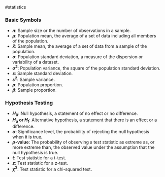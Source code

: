 #statistics
### Basic Symbols

- **$n$**: Sample size or the number of observations in a sample.
- **$\mu$**: Population mean, the average of a set of data including all members of the population.
- **$\bar{x}$**: Sample mean, the average of a set of data from a sample of the population.
- **$\sigma$**: Population standard deviation, a measure of the dispersion or variability of a dataset.
- **$\sigma^2$**: Population variance, the square of the population standard deviation.
- **$s$**: Sample standard deviation.
- **$s^2$**: Sample variance.
- **$p$**: Population proportion.
- **$\hat{p}$**: Sample proportion.

### Hypothesis Testing

- **$H_0$**: Null hypothesis, a statement of no effect or no difference.
- **$H_a$ or $H_1$**: Alternative hypothesis, a statement that there is an effect or a difference.
- **$\alpha$**: Significance level, the probability of rejecting the null hypothesis when it is true.
- **$p$-value**: The probability of observing a test statistic as extreme as, or more extreme than, the observed value under the assumption that the null hypothesis is true.
- **$t$**: Test statistic for a t-test.
- **$z$**: Test statistic for a z-test.
- **$\chi^2$**: Test statistic for a chi-squared test.
